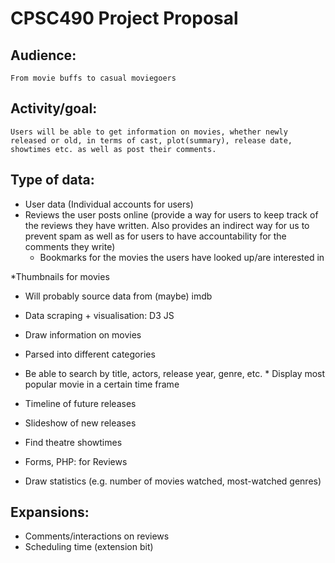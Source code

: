 # CPSC490 Project Proposal

## Audience:
	From movie buffs to casual moviegoers

## Activity/goal:
	Users will be able to get information on movies, whether newly released or old, in terms of cast, plot(summary), release date, showtimes etc. as well as post their comments. 

## Type of data:
* User data (Individual accounts for users)
* Reviews the user posts online (provide a way for users to keep track of the reviews                                         they have written. Also provides an indirect way for us to prevent spam as well as for users to have accountability for the comments they write)
	* Bookmarks for the movies the users have looked up/are interested in

*Thumbnails for movies
  * Will probably source data from (maybe) imdb
	
* Data scraping + visualisation: D3 JS
*  Draw information on movies
  *  Parsed into different categories
  *  Be able to search by title, actors, release year, genre, etc.
	*  Display most popular movie in a certain time frame

* Timeline of future releases
* Slideshow of new releases
* Find theatre showtimes
* Forms, PHP: for Reviews
* Draw statistics (e.g. number of movies watched, most-watched genres)

## Expansions:
* Comments/interactions on reviews
* Scheduling time (extension bit)
